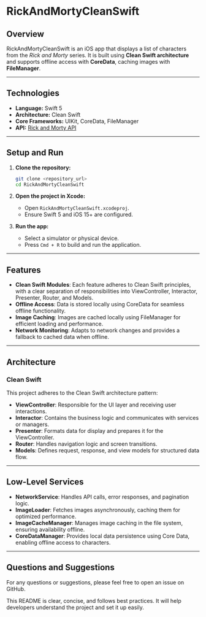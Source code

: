 # RickAndMortyCleanSwift

## Overview
RickAndMortyCleanSwift is an iOS app that displays a list of characters from the *Rick and Morty* series. It is built using **Clean Swift architecture** and supports offline access with **CoreData**, caching images with **FileManager**.

---

## Technologies
- **Language:** Swift 5
- **Architecture:** Clean Swift
- **Core Frameworks:** UIKit, CoreData, FileManager
- **API:** [Rick and Morty API](https://rickandmortyapi.com/documentation/)

---

## Setup and Run

1. **Clone the repository:**
   ```bash
   git clone <repository_url>
   cd RickAndMortyCleanSwift

2. **Open the project in Xcode:**
   - Open `RickAndMortyCleanSwift.xcodeproj`.
   - Ensure Swift 5 and iOS 15+ are configured.

3. **Run the app:**
   - Select a simulator or physical device.
   - Press `Cmd + R` to build and run the application.

---

## Features
- **Clean Swift Modules**: Each feature adheres to Clean Swift principles, with a clear separation of responsibilities into ViewController, Interactor, Presenter, Router, and Models.
- **Offline Access**: Data is stored locally using CoreData for seamless offline functionality.
- **Image Caching**: Images are cached locally using FileManager for efficient loading and performance.
- **Network Monitoring**: Adapts to network changes and provides a fallback to cached data when offline.

---

## Architecture

### Clean Swift
This project adheres to the Clean Swift architecture pattern:
- **ViewController**: Responsible for the UI layer and receiving user interactions.
- **Interactor**: Contains the business logic and communicates with services or managers.
- **Presenter**: Formats data for display and prepares it for the ViewController.
- **Router**: Handles navigation logic and screen transitions.
- **Models**: Defines request, response, and view models for structured data flow.

---

## Low-Level Services
- **NetworkService**: Handles API calls, error responses, and pagination logic.
- **ImageLoader**: Fetches images asynchronously, caching them for optimized performance.
- **ImageCacheManager**: Manages image caching in the file system, ensuring availability offline.
- **CoreDataManager**: Provides local data persistence using Core Data, enabling offline access to characters.

---

## Questions and Suggestions

For any questions or suggestions, please feel free to open an issue on GitHub.

This README is clear, concise, and follows best practices. It will help developers understand the project and set it up easily.
